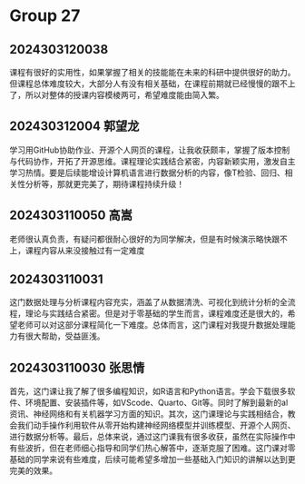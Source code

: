 # Group 27


## 2024303120038

课程有很好的实用性，如果掌握了相关的技能能在未来的科研中提供很好的助力。但课程总体难度较大，大部分人有没有相关基础，在课程前期就已经慢慢的跟不上了，所以对整体的授课内容模棱两可，希望难度能由简入繁。


## 202430312004 郭望龙

学习用GitHub协助作业、开源个人网页的课程，让我收获颇丰，掌握了版本控制与代码协作，开拓了开源思维。课程理论实践结合紧密，内容新颖实用，激发自主学习热情。要是后续能增设计算机语言进行数据分析的内容，像T检验、回归、相关性分析等，那就更完美了，期待课程持续升级！

## 2024303110050 高嵩

老师很认真负责，有疑问都很耐心很好的为同学解决，但是有时候演示略快跟不上，课程内容从来没接触过有一定难度

## 2024303110031

这门数据处理与分析课程内容充实，涵盖了从数据清洗、可视化到统计分析的全流程，理论与实践结合紧密。但是对于零基础的学生而言，课程难度还是很大的，希望老师可以对这部分课程简化一下难度。总体而言，这门课程对我提升数据处理能力有很大帮助，受益匪浅。

## 2024303110030 张思情
首先，这门课让我了解了很多编程知识，如R语言和Python语言。学会下载很多软件、环境配置、安装插件等，如VScode、Quarto、Git等。同时了解到最新的al资讯、神经网络和有关机器学习方面的知识。其次，这门课理论与实践相结合，教会我们动手操作利用软件从零开始构建神经网络模型并训练模型、开源个人网页、进行数据分析等。最后，总体来说，通过这门课我有很多收获，虽然在实际操作中有些波折，但在老师细心指导和同学们热心解答中，逐渐克服了困难。这门课对零基础的同学来说有些难度，后续可能希望多增加一些基础入门知识的讲解以达到更完美的效果。
